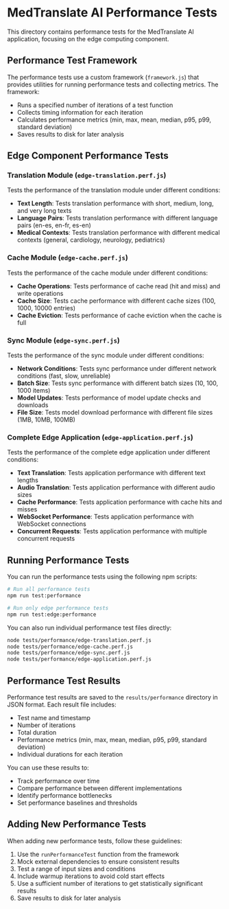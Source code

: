 # MedTranslate AI Performance Tests

This directory contains performance tests for the MedTranslate AI application, focusing on the edge computing component.

## Performance Test Framework

The performance tests use a custom framework (`framework.js`) that provides utilities for running performance tests and collecting metrics. The framework:

- Runs a specified number of iterations of a test function
- Collects timing information for each iteration
- Calculates performance metrics (min, max, mean, median, p95, p99, standard deviation)
- Saves results to disk for later analysis

## Edge Component Performance Tests

### Translation Module (`edge-translation.perf.js`)

Tests the performance of the translation module under different conditions:

- **Text Length**: Tests translation performance with short, medium, long, and very long texts
- **Language Pairs**: Tests translation performance with different language pairs (en-es, en-fr, es-en)
- **Medical Contexts**: Tests translation performance with different medical contexts (general, cardiology, neurology, pediatrics)

### Cache Module (`edge-cache.perf.js`)

Tests the performance of the cache module under different conditions:

- **Cache Operations**: Tests performance of cache read (hit and miss) and write operations
- **Cache Size**: Tests cache performance with different cache sizes (100, 1000, 10000 entries)
- **Cache Eviction**: Tests performance of cache eviction when the cache is full

### Sync Module (`edge-sync.perf.js`)

Tests the performance of the sync module under different conditions:

- **Network Conditions**: Tests sync performance under different network conditions (fast, slow, unreliable)
- **Batch Size**: Tests sync performance with different batch sizes (10, 100, 1000 items)
- **Model Updates**: Tests performance of model update checks and downloads
- **File Size**: Tests model download performance with different file sizes (1MB, 10MB, 100MB)

### Complete Edge Application (`edge-application.perf.js`)

Tests the performance of the complete edge application under different conditions:

- **Text Translation**: Tests application performance with different text lengths
- **Audio Translation**: Tests application performance with different audio sizes
- **Cache Performance**: Tests application performance with cache hits and misses
- **WebSocket Performance**: Tests application performance with WebSocket connections
- **Concurrent Requests**: Tests application performance with multiple concurrent requests

## Running Performance Tests

You can run the performance tests using the following npm scripts:

```bash
# Run all performance tests
npm run test:performance

# Run only edge performance tests
npm run test:edge:performance
```

You can also run individual performance test files directly:

```bash
node tests/performance/edge-translation.perf.js
node tests/performance/edge-cache.perf.js
node tests/performance/edge-sync.perf.js
node tests/performance/edge-application.perf.js
```

## Performance Test Results

Performance test results are saved to the `results/performance` directory in JSON format. Each result file includes:

- Test name and timestamp
- Number of iterations
- Total duration
- Performance metrics (min, max, mean, median, p95, p99, standard deviation)
- Individual durations for each iteration

You can use these results to:

- Track performance over time
- Compare performance between different implementations
- Identify performance bottlenecks
- Set performance baselines and thresholds

## Adding New Performance Tests

When adding new performance tests, follow these guidelines:

1. Use the `runPerformanceTest` function from the framework
2. Mock external dependencies to ensure consistent results
3. Test a range of input sizes and conditions
4. Include warmup iterations to avoid cold start effects
5. Use a sufficient number of iterations to get statistically significant results
6. Save results to disk for later analysis
